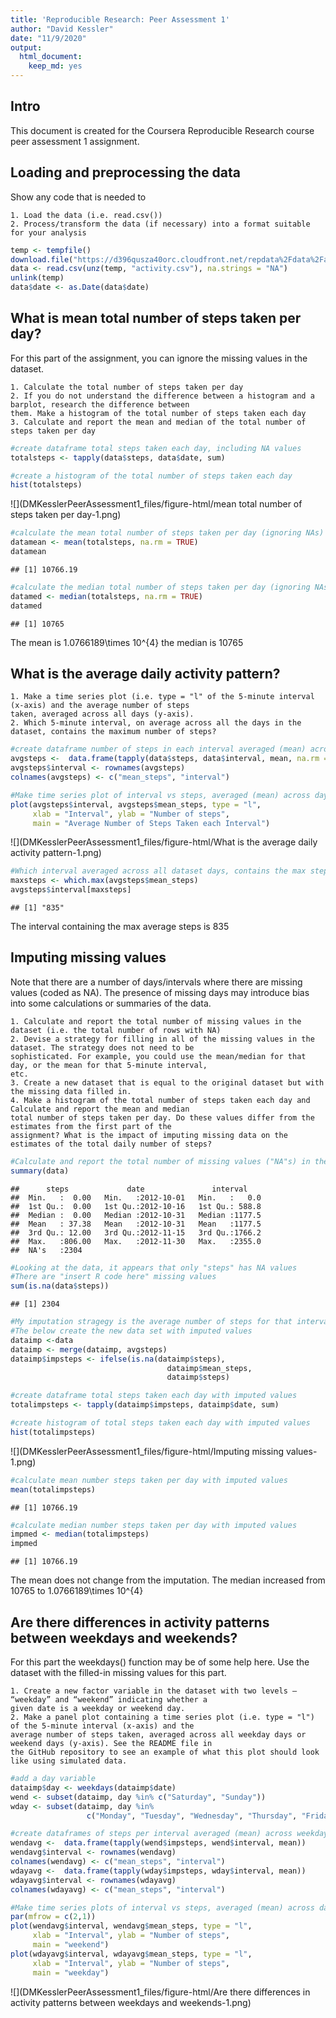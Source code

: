 ```yaml
---
title: 'Reproducible Research: Peer Assessment 1'
author: "David Kessler"
date: "11/9/2020"
output:
  html_document:
    keep_md: yes
---
```


## Intro

This document is created for the Coursera Reproducible Research course peer assessment 1 assignment.

## Loading and preprocessing the data

Show any code that is needed to

    1. Load the data (i.e. read.csv())
    2. Process/transform the data (if necessary) into a format suitable for your analysis


```r
temp <- tempfile()
download.file("https://d396qusza40orc.cloudfront.net/repdata%2Fdata%2Factivity.zip",temp)
data <- read.csv(unz(temp, "activity.csv"), na.strings = "NA")
unlink(temp)
data$date <- as.Date(data$date)
```

## What is mean total number of steps taken per day?

For this part of the assignment, you can ignore the missing values in the dataset.

    1. Calculate the total number of steps taken per day
    2. If you do not understand the difference between a histogram and a barplot, research the difference between
    them. Make a histogram of the total number of steps taken each day
    3. Calculate and report the mean and median of the total number of steps taken per day


```r
#create dataframe total steps taken each day, including NA values
totalsteps <- tapply(data$steps, data$date, sum)

#create a histogram of the total number of steps taken each day
hist(totalsteps)
```

![](DMKesslerPeerAssessment1_files/figure-html/mean total number of steps taken per day-1.png)<!-- -->

```r
#calculate the mean total number of steps taken per day (ignoring NAs)
datamean <- mean(totalsteps, na.rm = TRUE)
datamean
```

```
## [1] 10766.19
```

```r
#calculate the median total number of steps taken per day (ignoring NAs)
datamed <- median(totalsteps, na.rm = TRUE)
datamed
```

```
## [1] 10765
```
The mean is 1.0766189\times 10^{4} the median is 10765

## What is the average daily activity pattern?
    1. Make a time series plot (i.e. type = "l" of the 5-minute interval (x-axis) and the average number of steps 
    taken, averaged across all days (y-axis).
    2. Which 5-minute interval, on average across all the days in the dataset, contains the maximum number of steps?
    

```r
#create dataframe number of steps in each interval averaged (mean) across days
avgsteps <-  data.frame(tapply(data$steps, data$interval, mean, na.rm = TRUE))
avgsteps$interval <- rownames(avgsteps)
colnames(avgsteps) <- c("mean_steps", "interval")

#Make time series plot of interval vs steps, averaged (mean) across days
plot(avgsteps$interval, avgsteps$mean_steps, type = "l",
     xlab = "Interval", ylab = "Number of steps",
     main = "Average Number of Steps Taken each Interval")
```

![](DMKesslerPeerAssessment1_files/figure-html/What is the average daily activity pattern-1.png)<!-- -->

```r
#Which interval averaged across all dataset days, contains the max steps?
maxsteps <- which.max(avgsteps$mean_steps)
avgsteps$interval[maxsteps]
```

```
## [1] "835"
```
The interval containing the max average steps is 835

## Imputing missing values
Note that there are a number of days/intervals where there are missing values (coded as NA). The presence of missing 
days may introduce bias into some calculations or summaries of the data.

    1. Calculate and report the total number of missing values in the dataset (i.e. the total number of rows with NA)
    2. Devise a strategy for filling in all of the missing values in the dataset. The strategy does not need to be 
    sophisticated. For example, you could use the mean/median for that day, or the mean for that 5-minute interval, 
    etc.
    3. Create a new dataset that is equal to the original dataset but with the missing data filled in.
    4. Make a histogram of the total number of steps taken each day and Calculate and report the mean and median 
    total number of steps taken per day. Do these values differ from the estimates from the first part of the 
    assignment? What is the impact of imputing missing data on the estimates of the total daily number of steps?


```r
#Calculate and report the total number of missing values ("NA"s) in the dataset
summary(data)
```

```
##      steps             date               interval     
##  Min.   :  0.00   Min.   :2012-10-01   Min.   :   0.0  
##  1st Qu.:  0.00   1st Qu.:2012-10-16   1st Qu.: 588.8  
##  Median :  0.00   Median :2012-10-31   Median :1177.5  
##  Mean   : 37.38   Mean   :2012-10-31   Mean   :1177.5  
##  3rd Qu.: 12.00   3rd Qu.:2012-11-15   3rd Qu.:1766.2  
##  Max.   :806.00   Max.   :2012-11-30   Max.   :2355.0  
##  NA's   :2304
```

```r
#Looking at the data, it appears that only "steps" has NA values
#There are "insert R code here" missing values
sum(is.na(data$steps))
```

```
## [1] 2304
```

```r
#My imputation stragegy is the average number of steps for that interval
#The below create the new data set with imputed values
dataimp <-data
dataimp <- merge(dataimp, avgsteps) 
dataimp$impsteps <- ifelse(is.na(dataimp$steps),
                                   dataimp$mean_steps,
                                   dataimp$steps)

#create dataframe total steps taken each day with imputed values
totalimpsteps <- tapply(dataimp$impsteps, dataimp$date, sum)

#create histogram of total steps taken each day with imputed values
hist(totalimpsteps)
```

![](DMKesslerPeerAssessment1_files/figure-html/Imputing missing values-1.png)<!-- -->

```r
#calculate mean number steps taken per day with imputed values
mean(totalimpsteps)
```

```
## [1] 10766.19
```

```r
#calculate median number steps taken per day with imputed values
impmed <- median(totalimpsteps)
impmed
```

```
## [1] 10766.19
```
The mean does not change from the imputation.
The median increased from 10765 to 1.0766189\times 10^{4}

## Are there differences in activity patterns between weekdays and weekends?
For this part the weekdays() function may be of some help here. Use the dataset with the filled-in missing values for
this part.

    1. Create a new factor variable in the dataset with two levels – “weekday” and “weekend” indicating whether a 
    given date is a weekday or weekend day.
    2. Make a panel plot containing a time series plot (i.e. type = "l") of the 5-minute interval (x-axis) and the 
    average number of steps taken, averaged across all weekday days or weekend days (y-axis). See the README file in
    the GitHub repository to see an example of what this plot should look like using simulated data.

```r
#add a day variable
dataimp$day <- weekdays(dataimp$date)
wend <- subset(dataimp, day %in% c("Saturday", "Sunday"))
wday <- subset(dataimp, day %in% 
                 c("Monday", "Tuesday", "Wednesday", "Thursday", "Friday"))

#create dataframes of steps per interval averaged (mean) across weekdays/ends
wendavg <-  data.frame(tapply(wend$impsteps, wend$interval, mean))
wendavg$interval <- rownames(wendavg)
colnames(wendavg) <- c("mean_steps", "interval")
wdayavg <-  data.frame(tapply(wday$impsteps, wday$interval, mean))
wdayavg$interval <- rownames(wdayavg)
colnames(wdayavg) <- c("mean_steps", "interval")

#Make time series plots of interval vs steps, averaged (mean) across days
par(mfrow = c(2,1))
plot(wendavg$interval, wendavg$mean_steps, type = "l",
     xlab = "Interval", ylab = "Number of steps",
     main = "weekend")
plot(wdayavg$interval, wdayavg$mean_steps, type = "l",
     xlab = "Interval", ylab = "Number of steps",
     main = "weekday")
```

![](DMKesslerPeerAssessment1_files/figure-html/Are there differences in activity patterns between weekdays and weekends-1.png)<!-- -->
